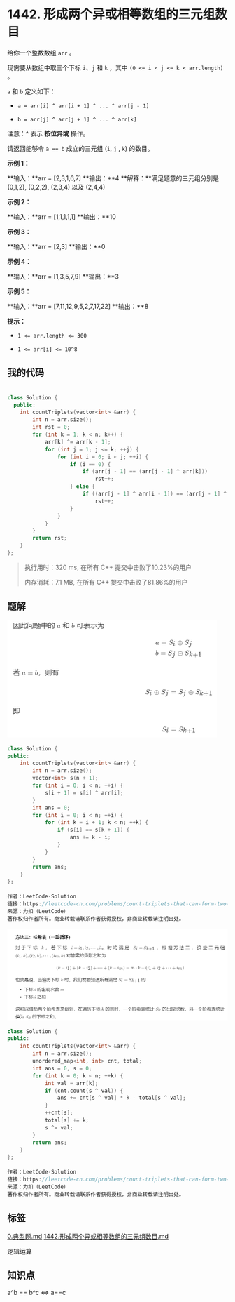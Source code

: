 # 1442. 形成两个异或相等数组的三元组数目
给你一个整数数组 `arr` 。

现需要从数组中取三个下标 `i`、`j` 和 `k` ，其中 `(0 <= i < j <= k < arr.length)` 。

`a` 和 `b` 定义如下：


- `a = arr[i] ^ arr[i + 1] ^ ... ^ arr[j - 1]`

- `b = arr[j] ^ arr[j + 1] ^ ... ^ arr[k]`


注意：**^** 表示 **按位异或** 操作。

请返回能够令 `a == b` 成立的三元组 (`i`, `j` , `k`) 的数目。

 

**示例 1：**

**输入：**arr = [2,3,1,6,7]
**输出：**4
**解释：**满足题意的三元组分别是 (0,1,2), (0,2,2), (2,3,4) 以及 (2,4,4)


**示例 2：**

**输入：**arr = [1,1,1,1,1]
**输出：**10


**示例 3：**

**输入：**arr = [2,3]
**输出：**0


**示例 4：**

**输入：**arr = [1,3,5,7,9]
**输出：**3


**示例 5：**

**输入：**arr = [7,11,12,9,5,2,7,17,22]
**输出：**8




**提示：**


- `1 <= arr.length <= 300`

- `1 <= arr[i] <= 10^8`


## 我的代码

```c++

class Solution {
  public:
    int countTriplets(vector<int> &arr) {
        int n = arr.size();
        int rst = 0;
        for (int k = 1; k < n; k++) {
            arr[k] ^= arr[k - 1];
            for (int j = 1; j <= k; ++j) {
                for (int i = 0; i < j; ++i) {
                    if (i == 0) {
                        if (arr[j - 1] == (arr[j - 1] ^ arr[k]))
                            rst++;
                    } else {
                        if ((arr[j - 1] ^ arr[i - 1]) == (arr[j - 1] ^ arr[k]))
                            rst++;
                    }
                }
            }
        }
        return rst;
    }
};
```
> 执行用时：320 ms, 在所有 C++ 提交中击败了10.23%的用户
>
> 内存消耗：7.1 MB, 在所有 C++ 提交中击败了81.86%的用户

## 题解

![image-20210518084657025](assets/image-20210518084657025.png)

```c++
class Solution {
public:
    int countTriplets(vector<int> &arr) {
        int n = arr.size();
        vector<int> s(n + 1);
        for (int i = 0; i < n; ++i) {
            s[i + 1] = s[i] ^ arr[i];
        }
        int ans = 0;
        for (int i = 0; i < n; ++i) {
            for (int k = i + 1; k < n; ++k) {
                if (s[i] == s[k + 1]) {
                    ans += k - i;
                }
            }
        }
        return ans;
    }
};

作者：LeetCode-Solution
链接：https://leetcode-cn.com/problems/count-triplets-that-can-form-two-arrays-of-equal-xor/solution/xing-cheng-liang-ge-yi-huo-xiang-deng-sh-jud0/
来源：力扣（LeetCode）
著作权归作者所有。商业转载请联系作者获得授权，非商业转载请注明出处。
```

![image-20210518084909418](assets/image-20210518084909418.png)

```c++
class Solution {
public:
    int countTriplets(vector<int> &arr) {
        int n = arr.size();
        unordered_map<int, int> cnt, total;
        int ans = 0, s = 0;
        for (int k = 0; k < n; ++k) {
            int val = arr[k];
            if (cnt.count(s ^ val)) {
                ans += cnt[s ^ val] * k - total[s ^ val];
            }
            ++cnt[s];
            total[s] += k;
            s ^= val;
        }
        return ans;
    }
};

作者：LeetCode-Solution
链接：https://leetcode-cn.com/problems/count-triplets-that-can-form-two-arrays-of-equal-xor/solution/xing-cheng-liang-ge-yi-huo-xiang-deng-sh-jud0/
来源：力扣（LeetCode）
著作权归作者所有。商业转载请联系作者获得授权，非商业转载请注明出处。

```



## 标签

[0.典型题.md](0.典型题.md)
[1442.形成两个异或相等数组的三元组数目.md](1442.形成两个异或相等数组的三元组数目.md)

逻辑运算

## 知识点

a^b == b^c  <=> a==c
